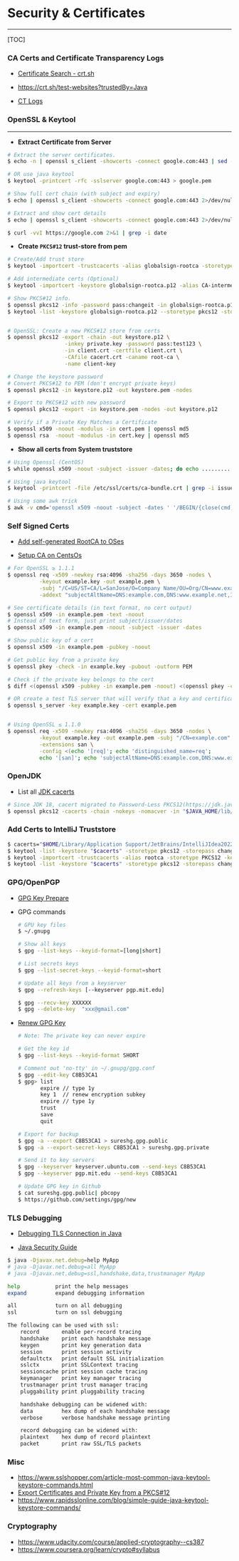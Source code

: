 # Security & Certificates
-------------------------

[TOC]

### CA Certs and Certificate Transparency Logs

 * [Certificate Search - crt.sh](https://crt.sh/)

 * https://crt.sh/test-websites?trustedBy=Java

* [CT Logs](https://certificate.transparency.dev/logs/)



### OpenSSL & Keytool

----------------------

* **Extract Certificate from Server**

```bash
# Extract the server certificates.
$ echo -n | openssl s_client -showcerts -connect google.com:443 | sed -ne '/-BEGIN CERTIFICATE-/,/-END CERTIFICATE-/p' > globalsign.crt

# OR use java keytool
$ keytool -printcert -rfc -sslserver google.com:443 > google.pem

# Show full cert chain (with subject and expiry)
$ echo | openssl s_client -showcerts -connect google.com:443 2>/dev/null | while openssl x509 -noout -subject -dates 2>/dev/null; do : ; done

# Extract and show cert details
$ echo | openssl s_client -showcerts -connect google.com:443 2>/dev/null | openssl x509 -inform pem -noout -text

$ curl -vvI https://google.com 2>&1 | grep -i date
```



* **Create `PKCS#12` trust-store from pem**

```bash
# Create/Add trust store
$ keytool -importcert -trustcacerts -alias globalsign-rootca -storetype PKCS12 -keystore globalsign-rootca.p12 -storepass changeit -file globalsign.crt

# Add intermediate certs (Optional)
$ keytool -importcert -keystore globalsign-rootca.p12 -alias CA-intermediate -storepass changeit -file CA-intermediate.cer

# Show PKCS#12 info.
$ openssl pkcs12 -info -password pass:changeit -in globalsign-rootca.p12
$ keytool -list -keystore globalsign-rootca.p12 --storetype pkcs12 -storepass changeit -v


# OpenSSL: Create a new PKCS#12 store from certs
$ openssl pkcs12 -export -chain -out keystore.p12 \
                  -inkey private.key -password pass:test123 \
                  -in client.crt -certfile client.crt \
                  -CAfile cacert.crt -caname root-ca \
                  -name client-key

# Change the keystore password
# Convert PKCS#12 to PEM (don't encrypt private keys)
$ openssl pkcs12 -in keystore.p12 -out keystore.pem -nodes

# Export to PKCS#12 with new password
$ openssl pkcs12 -export -in keystore.pem -nodes -out keystore.p12

# Verify if a Private Key Matches a Certificate
$ openssl x509 -noout -modulus -in cert.pem | openssl md5
$ openssl rsa  -noout -modulus -in cert.key | openssl md5
```



* **Show all certs from System truststore**

```bash
# Using Openssl (CentOS)
$ while openssl x509 -noout -subject -issuer -dates; do echo ........... ; done <  /etc/ssl/certs/ca-bundle.crt

# Using java keytool
$ keytool -printcert -file /etc/ssl/certs/ca-bundle.crt | grep -i issuer

# Using some awk trick
$ awk -v cmd='openssl x509 -noout -subject -dates ' '/BEGIN/{close(cmd)};{print | cmd}' < /etc/ssl/certs/ca-bundle.crt
```



### Self Signed Certs

* [Add self-generated RootCA to OSes](https://www.bounca.org/tutorials/install_root_certificate.html)

* [Setup CA on CentsOs](https://www.digitalocean.com/community/tutorials/how-to-set-up-and-configure-a-certificate-authority-ca-on-centos-8)

```bash
# For OpenSSL ≥ 1.1.1
$ openssl req -x509 -newkey rsa:4096 -sha256 -days 3650 -nodes \
          -keyout example.key -out example.pem \
          -subj "/C=US/ST=CA/L=SanJose/O=Company Name/OU=Org/CN=www.example.com" \
          -addext "subjectAltName=DNS:example.com,DNS:www.example.net,IP:10.0.0.1"

# See certificate details (in text format, no cert output)
$ openssl x509 -in example.pem -text -noout
# Instead of text form, just print subject/issuer/dates
$ openssl x509 -in example.pem -noout -subject -issuer -dates

# Show public key of a cert
$ openssl x509 -in example.pem -pubkey -noout

# Get public key from a private key
$ openssl pkey -check -in example.key -pubout -outform PEM

# Check if the private key belongs to the cert
$ diff <(openssl x509 -pubkey -in example.pem -noout) <(openssl pkey -check -in example.key -pubout -outform PEM)

# OR create a test TLS server that will verify that a key and certificate match
$ openssl s_server -key example.key -cert example.pem


# Using OpenSSL ≤ 1.1.0
$ openssl req -x509 -newkey rsa:4096 -sha256 -days 3650 -nodes \
          -keyout example.key -out example.pem -subj "/CN=example.com" \
          -extensions san \
          -config <(echo '[req]'; echo 'distinguished_name=req';
          echo '[san]'; echo 'subjectAltName=DNS:example.com,DNS:www.example.net,IP:10.0.0.1')

```

### OpenJDK

* List all [JDK cacerts](https://seanjmullan.org/blog/2022/03/23/jdk18#pki)

```bash
# Since JDK 18, cacert migrated to Password-Less PKCS12(https://jdk.java.net/18/release-notes#JDK-8275252)
$ openssl pkcs12 -cacerts -chain -nokeys -nomacver -in "$JAVA_HOME/lib/security/cacerts" -passin pass: | grep -i "subject="
```



### Add Certs to IntelliJ Truststore

```bash
$ cacerts="$HOME/Library/Application Support/JetBrains/IntelliJIdea2022.1/ssl/cacerts"
$ keytool -list -keystore "$cacerts" -storetype pkcs12 -storepass changeit
$ keytool -importcert -trustcacerts -alias rootca -storetype PKCS12 -keystore $cacerts -storepass changeit -file "$HOME/Desktop/RootCA-SHA256.crt"
$ keytool -list -keystore "$cacerts" -storetype pkcs12 -storepass changeit
```



### GPG/OpenPGP

* [GPG Key Prepare](https://github.com/s4u/sign-maven-plugin/blob/master/src/site/markdown/key-prepare.md)

* GPG commands

  ```bash
  # GPU key files
  $ ~/.gnupg

  # Show all keys
  $ gpg --list-keys --keyid-format=[long|short]

  # List secrets keys
  $ gpg --list-secret-keys --keyid-format=short

  # Update all keys from a keyserver
  $ gpg --refresh-keys [--keyserver pgp.mit.edu]

  $ gpg --recv-key XXXXXX
  $ gpg --delete-key  "xxx@gmail.com"
  ```



* [Renew GPG Key](https://gist.github.com/krisleech/760213ed287ea9da85521c7c9aac1df0)

  ```bash
  # Note: The private key can never expire

  # Get the key id
  $ gpg --list-keys --keyid-format SHORT

  # Comment out 'no-tty' in ~/.gnupg/gpg.conf
  $ gpg --edit-key C8B53CA1
  $ gpg> list
         expire // type 1y
         key 1  // renew encryption subkey
         expire // type 1y
         trust
         save
         quit

  # Export for backup
  $ gpg -a --export C8B53CA1 > sureshg.gpg.public
  $ gpg -a --export-secret-keys C8B53CA1 > sureshg.gpg.private

  # Send it to key servers
  $ gpg --keyserver keyserver.ubuntu.com --send-keys C8B53CA1
  $ gpg --keyserver pgp.mit.edu --send-keys C8B53CA1

  # Update GPG key in Github
  $ cat sureshg.gpg.public| pbcopy
  $ https://github.com/settings/gpg/new
  ```



### TLS Debugging

* [Debugging TLS Connection in Java](https://docs.oracle.com/en/java/javase/18/security/java-secure-socket-extension-jsse-reference-guide.html#GUID-31B7E142-B874-46E9-8DD0-4E18EC0EB2CF)

* [Java Security Guide](https://docs.oracle.com/en/java/javase/18/security/java-security-overview1.html)

```bash
$ java -Djavax.net.debug=help MyApp
# java -Djavax.net.debug=all MyApp
# java -Djavax.net.debug=ssl,handshake,data,trustmanager MyApp

help           print the help messages
expand         expand debugging information

all            turn on all debugging
ssl            turn on ssl debugging

The following can be used with ssl:
	record       enable per-record tracing
	handshake    print each handshake message
	keygen       print key generation data
	session      print session activity
	defaultctx   print default SSL initialization
	sslctx       print SSLContext tracing
	sessioncache print session cache tracing
	keymanager   print key manager tracing
	trustmanager print trust manager tracing
	pluggability print pluggability tracing

	handshake debugging can be widened with:
	data         hex dump of each handshake message
	verbose      verbose handshake message printing

	record debugging can be widened with:
	plaintext    hex dump of record plaintext
	packet       print raw SSL/TLS packets
```



### Misc

* https://www.sslshopper.com/article-most-common-java-keytool-keystore-commands.html
* [Export Certificates and Private Key from a PKCS#12](https://www.ssl.com/how-to/export-certificates-private-key-from-pkcs12-file-with-openssl/)
* https://www.rapidsslonline.com/blog/simple-guide-java-keytool-keystore-commands/



### Cryptography

* https://www.udacity.com/course/applied-cryptography--cs387
* https://www.coursera.org/learn/crypto#syllabus

